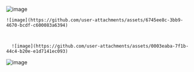 
  ![image](https://github.com/user-attachments/assets/ffc6b907-db16-4e8a-a81e-87624b10261b)


    
    
    ![image](https://github.com/user-attachments/assets/6745ee8c-3bb9-4670-bcdf-c600083a6394)

      
      
      ![image](https://github.com/user-attachments/assets/0003eaba-7f1b-44c4-b20e-e1d7141ec093)

      

![image](https://github.com/user-attachments/assets/1dbcadd0-f8dc-4471-ac44-7babf5bfd47e)


